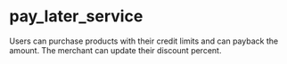 # pay_later_service
Users can purchase products with their credit limits and can payback the amount. The merchant can update their discount percent.
